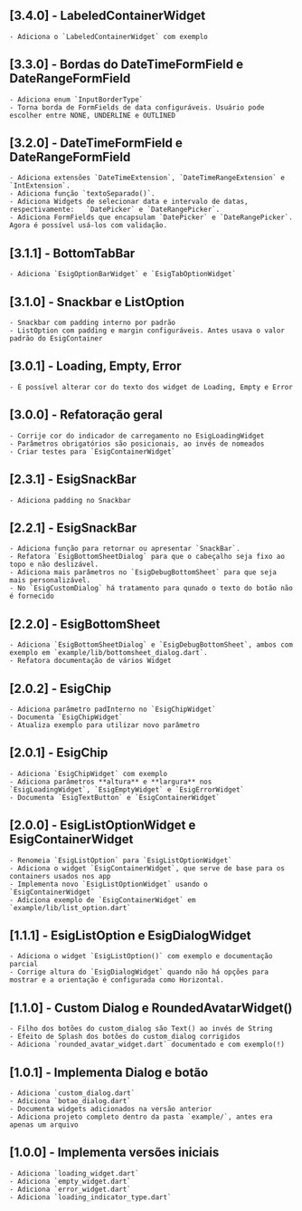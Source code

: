 ## [3.4.0] - LabeledContainerWidget

    - Adiciona o `LabeledContainerWidget` com exemplo

## [3.3.0] - Bordas do DateTimeFormField e DateRangeFormField

    - Adiciona enum `InputBorderType`
    - Torna borda de FormFields de data configuráveis. Usuário pode escolher entre NONE, UNDERLINE e OUTLINED

## [3.2.0] - DateTimeFormField e DateRangeFormField

    - Adiciona extensões `DateTimeExtension`, `DateTimeRangeExtension` e `IntExtension`.
    - Adiciona função `textoSeparado()`.
    - Adiciona Widgets de selecionar data e intervalo de datas, respectivamente:   `DatePicker` e `DateRangePicker`.
    - Adiciona FormFields que encapsulam `DatePicker` e `DateRangePicker`. Agora é possível usá-los com validação.

## [3.1.1] - BottomTabBar

    - Adiciona `EsigOptionBarWidget` e `EsigTabOptionWidget`

## [3.1.0] - Snackbar e ListOption

    - Snackbar com padding interno por padrão
    - ListOption com padding e margin configuráveis. Antes usava o valor padrão do EsigContainer

## [3.0.1] - Loading, Empty, Error

    - É possível alterar cor do texto dos widget de Loading, Empty e Error

## [3.0.0] - Refatoração geral

    - Corrije cor do indicador de carregamento no EsigLoadingWidget
    - Parâmetros obrigatórios são posicionais, ao invés de nomeados
    - Criar testes para `EsigContainerWidget`

## [2.3.1] - EsigSnackBar

    - Adiciona padding no Snackbar

## [2.2.1] - EsigSnackBar

    - Adiciona função para retornar ou apresentar `SnackBar`.
    - Refatora `EsigBottomSheetDialog` para que o cabeçalho seja fixo ao topo e não deslizável.
    - Adiciona mais parâmetros no `EsigDebugBottomSheet` para que seja mais personalizável.
    - No `EsigCustomDialog` há tratamento para qunado o texto do botão não é fornecido

## [2.2.0] - EsigBottomSheet

    - Adiciona `EsigBottomSheetDialog` e `EsigDebugBottomSheet`, ambos com exemplo em `example/lib/bottomsheet_dialog.dart`.
    - Refatora documentação de vários Widget

## [2.0.2] - EsigChip

    - Adiciona parâmetro padInterno no `EsigChipWidget`
    - Documenta `EsigChipWidget`
    - Atualiza exemplo para utilizar novo parâmetro

## [2.0.1] - EsigChip

    - Adiciona `EsigChipWidget` com exemplo
    - Adiciona parâmetros **altura** e **largura** nos `EsigLoadingWidget`, `EsigEmptyWidget` e `EsigErrorWidget`
    - Documenta `EsigTextButton` e `EsigContainerWidget`

## [2.0.0] - EsigListOptionWidget e EsigContainerWidget

    - Renomeia `EsigListOption` para `EsigListOptionWidget`
    - Adiciona o widget `EsigContainerWidget`, que serve de base para os containers usados nos app
    - Implementa novo `EsigListOptionWidget` usando o `EsigContainerWidget`
    - Adiciona exemplo de `EsigContainerWidget` em `example/lib/list_option.dart`

## [1.1.1] - EsigListOption e EsigDialogWidget

    - Adiciona o widget `EsigListOption()` com exemplo e documentação parcial
    - Corrige altura do `EsigDialogWidget` quando não há opções para mostrar e a orientação é configurada como Horizontal.

## [1.1.0] - Custom Dialog e RoundedAvatarWidget()

    - Filho dos botões do custom_dialog são Text() ao invés de String
    - Efeito de Splash dos botões do custom_dialog corrigidos
    - Adiciona `rounded_avatar_widget.dart` documentado e com exemplo(!)

## [1.0.1] - Implementa Dialog e botão

    - Adiciona `custom_dialog.dart`
    - Adiciona `botao_dialog.dart`
    - Documenta widgets adicionados na versão anterior
    - Adiciona projeto completo dentro da pasta `example/`, antes era apenas um arquivo

## [1.0.0] - Implementa versões iniciais

    - Adiciona `loading_widget.dart`
    - Adiciona `empty_widget.dart`
    - Adiciona `error_widget.dart`
    - Adiciona `loading_indicator_type.dart`
